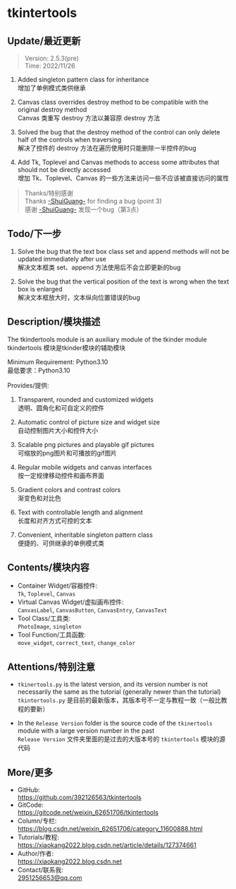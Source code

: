 **tkintertools**
================

Update/最近更新
-------------------
> Version: 2.5.3(pre)  
> Time: 2022/11/26

1. Added singleton pattern class for inheritance  
增加了单例模式类供继承

2. Canvas class overrides destroy method to be compatible with the original destroy method  
Canvas 类重写 destroy 方法以兼容原 destroy 方法

3. Solved the bug that the destroy method of the control can only delete half of the controls when traversing  
解决了控件的 destroy 方法在遍历使用时只能删除一半控件的bug

4. Add Tk, Toplevel and Canvas methods to access some attributes that should not be directly accessed  
增加 Tk、Toplevel、Canvas 的一些方法来访问一些不应该被直接访问的属性

> Thanks/特别感谢  
Thanks [-ShuiGuang-](https://blog.csdn.net/atlantis618) for finding a bug (point 3)  
感谢 [-ShuiGuang-](https://blog.csdn.net/atlantis618) 发现一个bug（第3点）

Todo/下一步
----------

1. Solve the bug that the text box class set and append methods will not be updated immediately after use  
解决文本框类 set、append 方法使用后不会立即更新的bug

2. Solve the bug that the vertical position of the text is wrong when the text box is enlarged  
解决文本框放大时，文本纵向位置错误的bug

Description/模块描述
-------------------

The tkindertools module is an auxiliary module of the tkinder module  
tkindertools 模块是tkinder模块的辅助模块

Minimum Requirement: Python3.10  
最低要求：Python3.10

Provides/提供:
1. Transparent, rounded and customized widgets  
透明、圆角化和可自定义的控件

2. Automatic control of picture size and widget size  
自动控制图片大小和控件大小

3. Scalable png pictures and playable gif pictures  
可缩放的png图片和可播放的gif图片

4. Regular mobile widgets and canvas interfaces  
按一定规律移动控件和画布界面

5. Gradient colors and contrast colors  
渐变色和对比色

6. Text with controllable length and alignment  
长度和对齐方式可控的文本

7. Convenient, inheritable singleton pattern class  
便捷的、可供继承的单例模式类

Contents/模块内容
----------------

* Container Widget/容器控件:  
`Tk`, `Toplevel`, `Canvas`
* Virtual Canvas Widget/虚拟画布控件:  
`CanvasLabel`, `CanvasButton`, `CanvasEntry`, `CanvasText`
* Tool Class/工具类:  
`PhotoImage`, `singleton`
* Tool Function/工具函数:  
`move_widget`, `correct_text`, `change_color`

Attentions/特别注意
------------------

* `tkinertools.py` is the latest version, and its version number is not necessarily the same as the tutorial (generally newer than the tutorial)  
`tkintertools.py` 是目前的最新版本，其版本号不一定与教程一致（一般比教程的要新）

* In the `Release Version` folder is the source code of the `tkinertools` module with a large version number in the past  
`Release Version` 文件夹里面的是过去的大版本号的 `tkintertools` 模块的源代码

More/更多
--------

* GitHub:  
https://github.com/392126563/tkintertools
* GitCode:  
https://gitcode.net/weixin_62651706/tkintertools
* Column/专栏:  
https://blog.csdn.net/weixin_62651706/category_11600888.html
* Tutorials/教程:  
https://xiaokang2022.blog.csdn.net/article/details/127374661
* Author/作者:  
https://xiaokang2022.blog.csdn.net
* Contact/联系我:  
2951256653@qq.com
